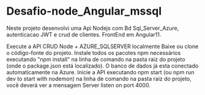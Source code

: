 # Desafio-node_Angular_mssql
Neste projeto desenvolvi uma Api Nodejs com Bd Sql_Server_Azure, autenticacao JWT e crud de clientes. FrontEnd em Angular11. 


Execute a API CRUD Node + AZURE_SQLSERVER localmente
Baixe ou clone o código-fonte do projeto.
Instale todos os pacotes npm necessários executando "npm install"  na linha de comando na pasta raiz do projeto (onde o package.json está localizado).
O banco de dados já esta conectado automaticamente na Azure.
Inicie a API executando npm start (ou npm run dev to start with nodemon) na linha de comando na pasta raiz do projeto, você deverá ver a mensagem Server listen on port 4000.

